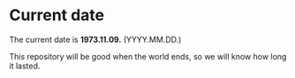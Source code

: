 # Current date

The current date is **1973.11.09.** (YYYY.MM.DD.)

This repository will be good when the world ends, so we will know how long it lasted.